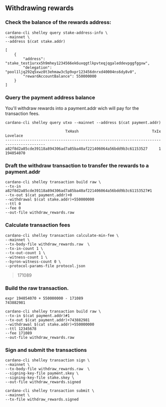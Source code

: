 ## Withdrawing rewards


### Check the balance of the rewards address:

    cardano-cli shelley query stake-address-info \
    --mainnet \
    --address $(cat stake.addr)

    [
        {
            "address": "stake_test1urxx5h9mhey1234566ek6uxqgtlkpvteqjqgaleddevpggfggxw",
            "delegation": "pool1ljq292q5xwz8t3ehmaw3c5p9xpr123456dnrxd40004ns6dy8v0",
            "rewardAccountBalance": 550000000
        }
    ]


### Query the payment address balance

You'll withdraw rewards into a payment.addr wich will pay for the transaction fees.

    cardano-cli shelley query utxo --mainnet --address $(cat payment.addr)

                               TxHash                                 TxIx        Lovelace
    ----------------------------------------------------------------------------------------
    a82f8d2a85cde39118a894306ad7a85ba40af221406064a56bdd9b3c61153527     1         194054070



### Draft the withdraw transaction to transfer the rewards to a payment.addr

    cardano-cli shelley transaction build raw \
    --tx-in a82f8d2a85cde39118a894306ad7a85ba40af221406064a56bdd9b3c61153527#1
    --tx-out $(cat payment.addr)+0
    --withdrawal $(cat stake.addr)+550000000
    --ttl 0
    --fee 0
    --out-file withdraw_rewards.raw

### Calculate transaction fees

    cardano-cli shelley transaction calculate-min-fee \
    --mainnet \
    --tx-body-file withdraw_rewards.raw  \
    --tx-in-count 1 \
    --tx-out-count 1 \
    --witness-count 1 \
    --byron-witness-count 0 \
    --protocol-params-file protocol.json

   > 171089

### Build the raw transaction.

    expr 194054070 + 550000000 - 171089
    743882981

    cardano-cli shelley transaction build raw \
    --tx-in $(cat payment.addr)#1
    --tx-out $(cat payment.addr)+743882981
    --withdrawal $(cat stake.addr)+550000000
    --ttl 12345678
    --fee 171089
    --out-file withdraw_rewards.raw    

### Sign and submit the transactions

    cardano-cli shelley transaction sign \
    --mainnet \
    --tx-body-file withdraw_rewards.raw  \
    --signing-key-file payment.skey \
    --signing-key-file stake.skey \
    --out-file withdraw_rewards.signed

    cardano-cli shelley transaction submit \
    --mainnet \
    --tx-file withdraw_rewards.signed
